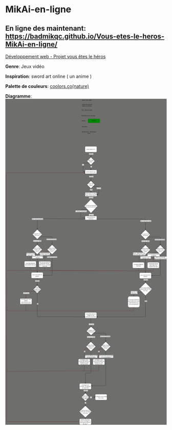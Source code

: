 
# MikAi-en-ligne

## En ligne des maintenant: https://badmikqc.github.io/Vous-etes-le-heros-MikAi-en-ligne/

[Développement web - Projet vous êtes le héros](https://smnarnold.com/projets/vous-etes-le-heros)

 **Genre**: Jeux vidéo
 
 **Inspiration**: sword art online ( un anime )
 
 **Palette de couleurs**: [coolors.co(nature)](https://coolors.co/fffd98-bde4a7-b3d2b2-9fbbcc-7a9cc6)
 
 **Diagramme**: ![](assets/tourangeau_mikael_synopsis2.png)
